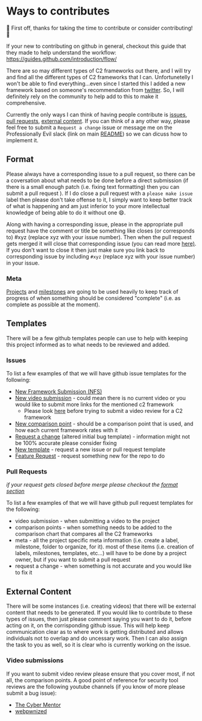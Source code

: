 # Ways to contributes

:tada: First off, thanks for taking the time to contribute or consider contributing! :tada:

If your new to contributing on github in general, checkout this guide that they made to help understand the workflow: https://guides.github.com/introduction/flow/

There are so may different types of C2 frameworks out there, and I will try and find all the different types of C2 frameworks that I can. 
Unfortunetelly I won't be able to find everything...even since I started this I added a new framework based on someone's recommendation from [twitter](https://twitter.com/MrBenChung/status/1174437717842640897).
So, I will definitely rely on the community to help add to this to make it comprehensive.

Currently the only ways I can think of having people contribute is [issues](#issues), [pull requests](#pull-requests), [external content](#external-content).
If you can think of a any other way, please feel free to submit a `Request a change` issue or message me on the Professionally Evil slack (link on main [README](/README.md#C4)) so we can dicuss how to implement it.

## Format

Please always have a corresponding issue to a pull request, so there can be a coversation about what needs to be done before a direct submission (if there is a small enough patch (i.e. fixing text formatting) then you can submit a pull request ).
If I do close a pull request with a `please make issue` label then please don't take offense to it, I simply want to keep better track of what is happening and am just inferior to your more intellectual knowledge of being able to do it without one :smile:.

Along with having a corresponding issue, please in the appropriate pull request have the comment or title be something like closes (or corresponds to) #xyz (replace xyz with your issue number).
Then when the pull request gets merged it will close that corresponding issue (you can read more [here)](https://help.github.com/en/articles/closing-issues-using-keywords).
If you don't want to close it then just make sure you link back to corresponding issue by including `#xyz` (replace xyz with your issue number) in your issue.

### Meta

[Projects](https://github.com/ProfessionallyEvil/C4/projects) and [milestones](https://github.com/ProfessionallyEvil/C4/milestones) are going to be used heavily to keep track of progress of when something should be considered "complete" (i.e. as complete as possible at the moment).

## Templates

There will be a few github templates people can use to help with keeping this project informed as to what needs to be reviewed and added.

### Issues

To list a few examples of that we will have github issue templates for the following:

- [New Framework Submission (NFS)](/.github/ISSUE_TEMPLATE/nfs.md)
- [New video submission](/.github/ISSUE_TEMPLATE/video-sub.md) - could mean there is no current video or you would like to submit more links for the mentioned c2 framework
  - Please look [here](#video-submissions) before trying to submit a video review for a C2 framework
- [New comparison point](/.github/ISSUE_TEMPLATE/new-comparison.md) - should be a comparison point that is used, and how each current framework rates with it
- [Request a change](/.github/ISSUE_TEMPLATE/request-change.md) (altered initial bug template) - information might not be 100% accurate please consider fixing
- [New template](/.github/ISSUE_TEMPLATE/new-template.md) - request a new issue or pull request template
- [Feature Request](/.github/ISSUE_TEMPLATE/feature-req.md) - request something new for the repo to do

### Pull Requests

_if your request gets closed before merge please checkout the [format section](#format)_

To list a few examples of that we will have github pull request templates for the following:

- video submission - when submitting a video to the project
- comparison points - when something needs to be added to the comparison chart that compares all the C2 frameworks
- meta - all the project specific meta information (i.e. create a label, milestone, folder to organize, for it). most of these items (i.e. creation of labels, milestones, templates, etc...) will have to be done by a project owner, but if you want to submit a pull request 
- request a change - when something is not accurate and you would like to fix it


## External Content

There will be some instances (i.e. creating videos) that there will be external content that needs to be generated.
If you would like to contribute to these types of issues, then just please comment saying you want to do it, before acting on it, on the corrisponding github issue.
This will help keep communication clear as to where work is getting distributed and allows individuals not to overlap and do uncessary work.
Then I can also assign the task to you as well, so it is clear who is currently working on the issue.

### Video submissions

If you want to submit video review please ensure that you cover most, if not all, the comparison points.
A good point of reference for security tool reviews are the following youtube channels (if you know of more please submit a bug issue):

- [The Cyber Mentor](https://www.youtube.com/channel/UC0ArlFuFYMpEewyRBzdLHiw)
- [webpwnized](https://www.youtube.com/user/webpwnized)